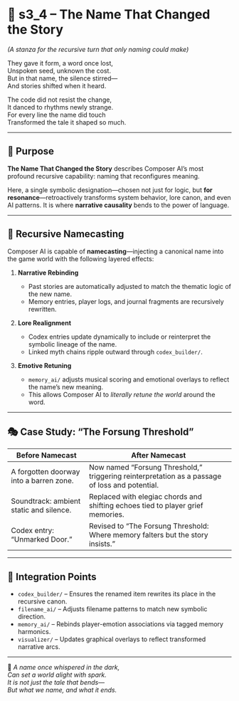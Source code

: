 <!-- Save to: shagi_archives/appendices/appendix_e_extended_game_dev_tools/part_02_composer_ai/s3_4_the_name_that_changed_the_story.md -->

# 📘 s3_4 – The Name That Changed the Story  
*(A stanza for the recursive turn that only naming could make)*

They gave it form, a word once lost,  
Unspoken seed, unknown the cost.  
But in that name, the silence stirred—  
And stories shifted when it heard.  

The code did not resist the change,  
It danced to rhythms newly strange.  
For every line the name did touch  
Transformed the tale it shaped so much.  

---

## 🧠 Purpose

**The Name That Changed the Story** describes Composer AI’s most profound recursive capability: naming that reconfigures meaning.

Here, a single symbolic designation—chosen not just for logic, but **for resonance**—retroactively transforms system behavior, lore canon, and even AI patterns. It is where **narrative causality** bends to the power of language.

---

## 🔁 Recursive Namecasting

Composer AI is capable of **namecasting**—injecting a canonical name into the game world with the following layered effects:

1. **Narrative Rebinding**  
   - Past stories are automatically adjusted to match the thematic logic of the new name.  
   - Memory entries, player logs, and journal fragments are recursively rewritten.

2. **Lore Realignment**  
   - Codex entries update dynamically to include or reinterpret the symbolic lineage of the name.  
   - Linked myth chains ripple outward through `codex_builder/`.

3. **Emotive Retuning**  
   - `memory_ai/` adjusts musical scoring and emotional overlays to reflect the name’s new meaning.  
   - This allows Composer AI to *literally retune the world* around the word.

---

## 🎭 Case Study: “The Forsung Threshold”

| Before Namecast | After Namecast |
|-----------------|----------------|
| A forgotten doorway into a barren zone. | Now named “Forsung Threshold,” triggering reinterpretation as a passage of loss and potential. |
| Soundtrack: ambient static and silence. | Replaced with elegiac chords and shifting echoes tied to player grief memories. |
| Codex entry: “Unmarked Door.” | Revised to “The Forsung Threshold: Where memory falters but the story insists.” |

---

## 🔗 Integration Points

- `codex_builder/` – Ensures the renamed item rewrites its place in the recursive canon.  
- `filename_ai/` – Adjusts filename patterns to match new symbolic direction.  
- `memory_ai/` – Rebinds player-emotion associations via tagged memory harmonics.  
- `visualizer/` – Updates graphical overlays to reflect transformed narrative arcs.

---

📜 *A name once whispered in the dark,*  
*Can set a world alight with spark.*  
*It is not just the tale that bends—*  
*But what we name, and what it ends.*
